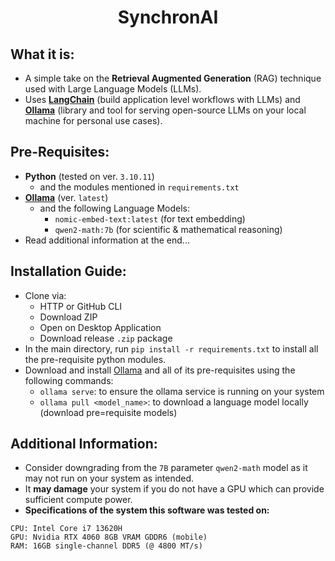 <h1 align="center">SynchronAI</h1>


## What it is:
- A simple take on the **Retrieval Augmented Generation** (RAG) technique used with Large Language Models (LLMs).
- Uses **[LangChain](https://python.langchain.com/api_reference/)** (build application level workflows with LLMs) and **[Ollama](https://ollama.com/)** (library and tool for serving open-source LLMs on your local machine for personal use cases).


## Pre-Requisites:
- **Python** (tested on ver. `3.10.11`)
    - and the modules mentioned in `requirements.txt`
- **[Ollama](https://ollama.com/)** (ver. `latest`) 
    - and the following Language Models:
        - `nomic-embed-text:latest` (for text embedding)
        - `qwen2-math:7b` (for scientific & mathematical reasoning)
- Read additional information at the end...


## Installation Guide:
- Clone via:
    - HTTP or GitHub CLI
    - Download ZIP
    - Open on Desktop Application
    - Download release `.zip` package
- In the main directory, run `pip install -r requirements.txt` to install all the pre-requisite python modules.
- Download and install [Ollama](https://ollama.com/) and all of its pre-requisites using the following commands:
    - `ollama serve`: to ensure the ollama service is running on your system
    - `ollama pull <model_name>`: to download a language model locally (download pre=requisite models)


## Additional Information:
- Consider downgrading from the `7B` parameter `qwen2-math` model as it may not run on your system as intended.
- It **may damage** your system if you do not have a GPU which can provide sufficient compute power.
- **Specifications of the system this software was tested on:**
```
CPU: Intel Core i7 13620H
GPU: Nvidia RTX 4060 8GB VRAM GDDR6 (mobile)
RAM: 16GB single-channel DDR5 (@ 4800 MT/s)
```